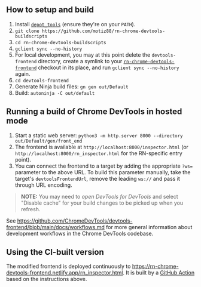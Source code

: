## How to setup and build

1. Install [`depot_tools`](https://commondatastorage.googleapis.com/chrome-infra-docs/flat/depot_tools/docs/html/depot_tools_tutorial.html#_setting_up) (ensure they're on your `PATH`).
2. `git clone https://github.com/motiz88/rn-chrome-devtools-buildscripts`
3. `cd rn-chrome-devtools-buildscripts`
4. `gclient sync --no-history`
5. For local development, you may at this point delete the `devtools-frontend` directory, create a symlink to your [`rn-chrome-devtools-frontend`](https://github.com/motiz88/rn-chrome-devtools-frontend) checkout in its place, and run `gclient sync --no-history` again.
6. `cd devtools-frontend`
7. Generate Ninja build files: `gn gen out/Default`
8. Build: `autoninja -C out/default`

## Running a build of Chrome DevTools in hosted mode

1. Start a static web server: `python3 -m http.server 8000 --directory out/Default/gen/front_end`
2. The frontend is available at `http://localhost:8000/inspector.html` (or `http://localhost:8000/rn_inspector.html` for the RN-specific entry point).
3. You can connect the frontend to a target by adding the appropriate `?ws=` parameter to the above URL. To build this parameter manually, take the target's `devtoolsFrontendUrl`, remove the leading `ws://` and pass it through URL encoding.

> **NOTE:** You may need to *open DevTools for DevTools* and select "Disable cache" for your build changes to be picked up when you refresh.

See https://github.com/ChromeDevTools/devtools-frontend/blob/main/docs/workflows.md for more general information about development workflows in the Chrome DevTools codebase.

## Using the CI-built version

The modified frontend is deployed continuously to https://rn-chrome-devtools-frontend.netlify.app/rn_inspector.html. It is built by a [GitHub Action](https://github.com/motiz88/rn-chrome-devtools-frontend/blob/main/.github/workflows/build.yml) based on the instructions above.
